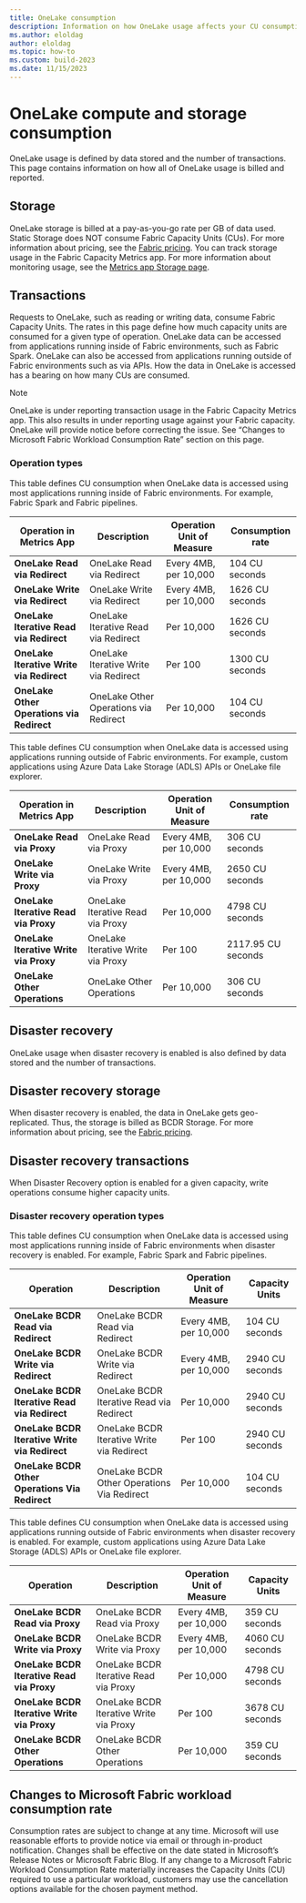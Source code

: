 ```yaml
---
title: OneLake consumption
description: Information on how OneLake usage affects your CU consumption.  
ms.author: eloldag
author: eloldag
ms.topic: how-to
ms.custom: build-2023
ms.date: 11/15/2023
---
```


# OneLake compute and storage consumption

OneLake usage is defined by data stored and the number of transactions.  This page contains information on how all of OneLake usage is billed and reported.

## Storage

OneLake storage is billed at a pay-as-you-go rate per GB of data used.  Static Storage does NOT consume Fabric Capacity Units (CUs). For more information about pricing, see the [Fabric pricing](https://azure.microsoft.com/pricing/details/microsoft-fabric/).
You can track storage usage in the Fabric Capacity Metrics app.  For more information about monitoring usage, see the [Metrics app Storage page](../enterprise/metrics-app-storage-page.md).

## Transactions

Requests to OneLake, such as reading or writing data, consume Fabric Capacity Units. The rates in this page define how much capacity units are consumed for a given type of operation. OneLake data can be accessed from applications running inside of Fabric environments, such as Fabric Spark.  OneLake can also be accessed from applications running outside of Fabric environments such as via APIs. How the data in OneLake is accessed has a bearing on how many CUs are consumed.

> [!NOTE]
> OneLake is under reporting transaction usage in the Fabric Capacity Metrics app. This also results in under reporting usage against your Fabric capacity. OneLake will provide notice before correcting the issue.  See “Changes to Microsoft Fabric Workload Consumption Rate” section on this page.

### Operation types

This table defines CU consumption when OneLake data is accessed using most applications running inside of Fabric environments. For example, Fabric Spark and Fabric pipelines.

| **Operation in Metrics App** | **Description** | **Operation Unit of Measure** | **Consumption rate** |
|---|---|---|---|
| **OneLake Read via Redirect** | OneLake Read via Redirect | Every 4MB, per 10,000 | 104 CU seconds |
| **OneLake Write via Redirect** | OneLake Write via Redirect | Every 4MB, per 10,000 | 1626 CU seconds |
| **OneLake Iterative Read via Redirect** | OneLake Iterative Read via Redirect | Per 10,000 | 1626 CU seconds |
| **OneLake Iterative Write via Redirect** | OneLake Iterative Write via Redirect | Per 100 | 1300 CU seconds |
| **OneLake Other Operations via Redirect** | OneLake Other Operations via Redirect | Per 10,000 | 104 CU seconds |

This table defines CU consumption when OneLake data is accessed using applications running outside of Fabric environments. For example, custom applications using Azure Data Lake Storage (ADLS) APIs or OneLake file explorer.

| **Operation in Metrics App** | **Description** | **Operation Unit of Measure** | **Consumption rate** |
|---|---|---|---|
| **OneLake Read via Proxy** | OneLake Read via Proxy | Every 4MB, per 10,000 | 306 CU seconds |
| **OneLake Write via Proxy** | OneLake Write via Proxy | Every 4MB, per 10,000 | 2650 CU seconds |
| **OneLake Iterative Read via Proxy** | OneLake Iterative Read via Proxy | Per 10,000 | 4798 CU seconds |
| **OneLake Iterative Write via Proxy** | OneLake Iterative Write via Proxy | Per 100 | 2117.95 CU seconds |
| **OneLake Other Operations** | OneLake Other Operations | Per 10,000 | 306 CU seconds |

## Disaster recovery

OneLake usage when disaster recovery is enabled is also defined by data stored and the number of transactions.  

## Disaster recovery storage

When disaster recovery is enabled, the data in OneLake gets geo-replicated. Thus, the storage is billed as BCDR Storage. For more information about pricing, see the [Fabric pricing](https://azure.microsoft.com/pricing/details/microsoft-fabric/).

## Disaster recovery transactions

When Disaster Recovery option is enabled for a given capacity, write operations consume higher capacity units.

### Disaster recovery operation types

This table defines CU consumption when OneLake data is accessed using most applications running inside of Fabric environments when disaster recovery is enabled. For example, Fabric Spark and Fabric pipelines.

| **Operation** | **Description** | **Operation Unit of Measure** | **Capacity Units** |
|---|---|---|---|
| **OneLake BCDR Read via Redirect** | OneLake BCDR Read via Redirect | Every 4MB, per 10,000 | 104 CU seconds |
| **OneLake BCDR Write via Redirect** | OneLake BCDR Write via Redirect | Every 4MB, per 10,000 | 2940 CU seconds |
| **OneLake BCDR Iterative Read via Redirect** | OneLake BCDR Iterative Read via Redirect | Per 10,000 | 2940 CU seconds |
| **OneLake BCDR Iterative Write via Redirect** | OneLake BCDR Iterative Write via Redirect | Per 100 | 2940 CU seconds |
| **OneLake BCDR Other Operations Via Redirect** | OneLake BCDR Other Operations Via Redirect | Per 10,000 | 104 CU seconds |

This table defines CU consumption when OneLake data is accessed using applications running outside of Fabric environments when disaster recovery is enabled. For example, custom applications using Azure Data Lake Storage (ADLS) APIs or OneLake file explorer.

| **Operation** | **Description** | **Operation Unit of Measure** | **Capacity Units** |
|---|---|---|---|
| **OneLake BCDR Read via Proxy** | OneLake BCDR Read via Proxy | Every 4MB, per 10,000 | 359 CU seconds |
| **OneLake BCDR Write via Proxy** | OneLake BCDR Write via Proxy | Every 4MB, per 10,000 | 4060 CU seconds |
| **OneLake BCDR Iterative Read via Proxy** | OneLake BCDR Iterative Read via Proxy | Per 10,000 | 4798 CU seconds |
| **OneLake BCDR Iterative Write via Proxy** | OneLake BCDR Iterative Write via Proxy | Per 100 | 3678 CU seconds |
| **OneLake BCDR Other Operations** | OneLake BCDR Other Operations | Per 10,000 | 359 CU seconds |

## Changes to Microsoft Fabric workload consumption rate

Consumption rates are subject to change at any time. Microsoft will use reasonable efforts to provide notice via email or through in-product notification. Changes shall be effective on the date stated in Microsoft’s Release Notes or Microsoft Fabric Blog. If any change to a Microsoft Fabric Workload Consumption Rate materially increases the Capacity Units (CU) required to use a particular workload, customers may use the cancellation options available for the chosen payment method.

